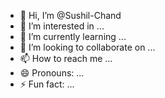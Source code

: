 - 👋 Hi, I’m @Sushil-Chand
- 👀 I’m interested in ...
- 🌱 I’m currently learning ...
- 💞️ I’m looking to collaborate on ...
- 📫 How to reach me ...
- 😄 Pronouns: ...
- ⚡ Fun fact: ...

<!---
Sushil-Chand/Sushil-Chand is a ✨ special ✨ repository because its `README.md` (this file) appears on your GitHub profile.
You can click the Preview link to take a look at your changes.
--->
